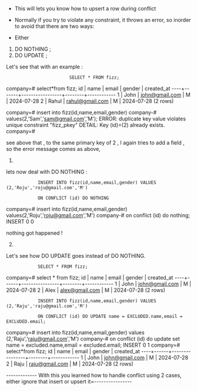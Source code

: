 - This will lets you know how to upsert a row during conflict

- Normally if you try to violate any constraint, it throws an error, so inorder to avoid that there are two ways:

- Either 
1) DO NOTHING ;
2) DO UPDATE ;


Let's see that with an example :


                            SELECT * FROM fizz;

company=# select*from fizz;
 id | name  |      email      | gender | created_at
----+-------+-----------------+--------+------------
  1 | John  | john@gmail.com  | M      | 2024-07-28
  2 | Rahul | rahul@gmail.com | M      | 2024-07-28
(2 rows)


company=# insert into fizz(id,name,email,gender)
company-# values(2,'Sam','sam@gmail.com','M');
ERROR:  duplicate key value violates unique constraint "fizz_pkey"
DETAIL:  Key (id)=(2) already exists.
company=#


see above that , to the same primary key of 2 , I again tries to add a field , so the error message comes as above,

1)

lets now deal with DO NOTHING :

                INSERT INTO fizz(id,name,email,gender) VALUES (2,'Roju','roju@gmail.com','M')

                ON CONFLICT (id) DO NOTHING

company=# insert into fizz(id,name,email,gender) values(2,'Roju','roju@gmail.com','M')
company-# on conflict (id) do nothing;
INSERT 0 0

nothing got happened !


2)

Let's see how DO UPDATE goes instead of DO NOTHING.

                SELECT * FROM fizz;

company=# select * from fizz;
 id | name |     email      | gender | created_at
----+------+----------------+--------+------------
  1 | John | john@gmail.com | M      | 2024-07-28
  2 | Alex | alex@gmail.com | M      | 2024-07-28
(2 rows)


                INSERT INTO fizz(id,name,email,gender) VALUES (2,'Raju','raju@gmail.com','M')

                ON CONFLICT (id) DO UPDATE name = EXCLUDED.name,email = EXCLUDED.email;

company=# insert into fizz(id,name,email,gender) values (2,'Raju','raju@gmail.com','M')
company-# on conflict (id) do update set name = excluded.name,email = excluded.email;
INSERT 0 1
company=# select*from fizz;
 id | name |     email      | gender | created_at
----+------+----------------+--------+------------
  1 | John | john@gmail.com | M      | 2024-07-28
  2 | Raju | raju@gmail.com | M      | 2024-07-28
(2 rows)



------------- With this you learned how to handle conflict using 2 cases, either ignore that insert or upsert it=----------------